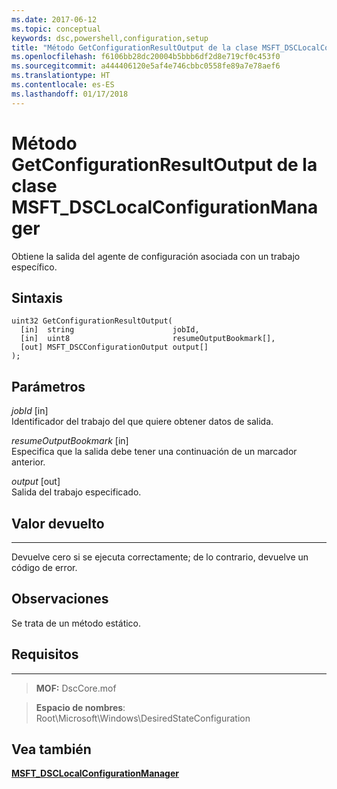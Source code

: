 ```yaml
---
ms.date: 2017-06-12
ms.topic: conceptual
keywords: dsc,powershell,configuration,setup
title: "Método GetConfigurationResultOutput de la clase MSFT_DSCLocalConfigurationManager"
ms.openlocfilehash: f6106bb28dc20004b5bbb6df2d8e719cf0c453f0
ms.sourcegitcommit: a444406120e5af4e746cbbc0558fe89a7e78aef6
ms.translationtype: HT
ms.contentlocale: es-ES
ms.lasthandoff: 01/17/2018
---
```

# <a name="getconfigurationresultoutput-method-of-the-msftdsclocalconfigurationmanager-class"></a>Método GetConfigurationResultOutput de la clase MSFT_DSCLocalConfigurationManager

Obtiene la salida del agente de configuración asociada con un trabajo específico.

<a name="syntax"></a>Sintaxis
------

```mof
uint32 GetConfigurationResultOutput(
  [in]  string                      jobId,
  [in]  uint8                       resumeOutputBookmark[],
  [out] MSFT_DSCConfigurationOutput output[]
);
```

<a name="parameters"></a>Parámetros
----------

*jobId* \[in\]  
Identificador del trabajo del que quiere obtener datos de salida.

*resumeOutputBookmark* \[in\]  
Especifica que la salida debe tener una continuación de un marcador anterior.

*output* \[out\]  
Salida del trabajo especificado.

## <a name="return-value"></a>Valor devuelto
------------

Devuelve cero si se ejecuta correctamente; de lo contrario, devuelve un código de error.

## <a name="remarks"></a>Observaciones

Se trata de un método estático.

## <a name="requirements"></a>Requisitos
------------
>**MOF:** DscCore.mof

>**Espacio de nombres**: Root\Microsoft\Windows\DesiredStateConfiguration


## <a name="see-also"></a>Vea también


[**MSFT_DSCLocalConfigurationManager**](msft-dsclocalconfigurationmanager.md)

 

 




